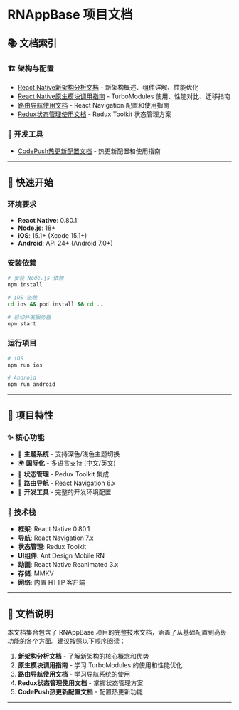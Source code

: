 # RNAppBase 项目文档

## 📚 文档索引

### 🏗️ 架构与配置

- [React Native新架构分析文档](./React%20Native新架构分析文档.md) - 新架构概述、组件详解、性能优化
- [React Native原生模块调用指南](./React%20Native原生模块调用指南.md) - TurboModules 使用、性能对比、迁移指南
- [路由导航使用文档](./路由导航使用文档.md) - React Navigation 配置和使用指南
- [Redux状态管理使用文档](./Redux状态管理使用文档.md) - Redux Toolkit 状态管理方案

### 🔧 开发工具

- [CodePush热更新配置文档](./CodePush热更新配置文档.md) - 热更新配置和使用指南

---

## 🚀 快速开始

### 环境要求

- **React Native**: 0.80.1
- **Node.js**: 18+
- **iOS**: 15.1+ (Xcode 15.1+)
- **Android**: API 24+ (Android 7.0+)

### 安装依赖

```bash
# 安装 Node.js 依赖
npm install

# iOS 依赖
cd ios && pod install && cd ..

# 启动开发服务器
npm start
```

### 运行项目

```bash
# iOS
npm run ios

# Android
npm run android
```

---

## 📱 项目特性

### ✨ 核心功能

- 🎨 **主题系统** - 支持深色/浅色主题切换
- 🌍 **国际化** - 多语言支持 (中文/英文)
- 🔄 **状态管理** - Redux Toolkit 集成
- 🧭 **路由导航** - React Navigation 6.x
- 🔧 **开发工具** - 完整的开发环境配置

### 🎯 技术栈

- **框架**: React Native 0.80.1
- **导航**: React Navigation 7.x
- **状态管理**: Redux Toolkit
- **UI组件**: Ant Design Mobile RN
- **动画**: React Native Reanimated 3.x
- **存储**: MMKV
- **网络**: 内置 HTTP 客户端

---

## 📖 文档说明

本文档集合包含了 RNAppBase 项目的完整技术文档，涵盖了从基础配置到高级功能的各个方面。建议按照以下顺序阅读：

1. **新架构分析文档** - 了解新架构的核心概念和优势
2. **原生模块调用指南** - 学习 TurboModules 的使用和性能优化
3. **路由导航使用文档** - 学习导航系统的使用
4. **Redux状态管理使用文档** - 掌握状态管理方案
5. **CodePush热更新配置文档** - 配置热更新功能

---
